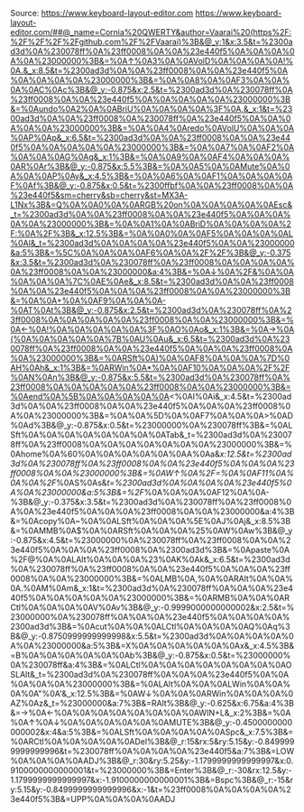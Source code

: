 Source: https://www.keyboard-layout-editor.com
		https://www.keyboard-layout-editor.com/##@_name=Cornia%20QWERTY&author=Vaarai%20(https%2F:%2F%2F%2F%2Fgithub.com%2F%2FVaarai)%3B&@_y:1&x:3.5&t=%2300ad3d%0A%230078ff%0A%23ff0008%0A%0A%23e440f5%0A%0A%0A%0A%0A%23000000%3B&=%0A↑%0A3%0A%0AVolD%0A%0A%0A%0A!%0A.&_x:8.5&t=%2300ad3d%0A%0A%23ff0008%0A%0A%23e440f5%0A%0A%0A%0A%0A%23000000%3B&=%0A%0A8%0A%0AF3%0A%0A%0A%0AC%0Ac%3B&@_y:-0.875&x:2.5&t=%2300ad3d%0A%230078ff%0A%23ff0008%0A%0A%23e440f5%0A%0A%0A%0A%0A%23000000%3B&=%0Aundo%0A2%0A%0ABriU%0A%0A%0A%0A%3F%0A,&_x:1&t=%2300ad3d%0A%0A%23ff0008%0A%230078ff%0A%23e440f5%0A%0A%0A%0A%0A%23000000%3B&=%0A%0A4%0Aredo%0AVolU%0A%0A%0A%0AP%0Ap&_x:6.5&t=%2300ad3d%0A%0A%23ff0008%0A%0A%23e440f5%0A%0A%0A%0A%0A%23000000%3B&=%0A%0A7%0A%0AF2%0A%0A%0A%0AG%0Ag&_x:1%3B&=%0A%0A9%0A%0AF4%0A%0A%0A%0AR%0Ar%3B&@_y:-0.875&x:5.5%3B&=%0A%0A5%0A%0AMute%0A%0A%0A%0AP%0Ay&_x:4.5%3B&=%0A%0A6%0A%0AF1%0A%0A%0A%0AF%0Af%3B&@_y:-0.875&x:0.5&t=%2300ffbf%0A%0A%23ff0008%0A%0A%23e440f5&sm=cherry&sb=cherry&st=MX3A-L1Nx%3B&=Q%0A%0A0%0A%0ARGB%20on%0A%0A%0A%0A%0AEsc&_t=%2300ad3d%0A%0A%23ff0008%0A%0A%23e440f5%0A%0A%0A%0A%0A%23000000%3B&=%0A%0A1%0A%0ABriD%0A%0A%0A%0A%2F:%0A%2F%3B&_x:12.5%3B&=%0A%0A0%0A%0AF5%0A%0A%0A%0AL%0Al&_t=%2300ad3d%0A%0A%0A%0A%23e440f5%0A%0A%23000000&a:5%3B&=%5C%0A%0A%0A%0AF6%0A%0A%2F%2F%3B&@_y:-0.375&x:3.5&t=%2300ad3d%0A%230078ff%0A%23ff0008%0A%0A%0A%0A%0A%23ff0008%0A%0A%23000000&a:4%3B&=%0A↓%0A%2F&%0A%0A%0A%0A%0A%7C%0AE%0Ae&_x:8.5&t=%2300ad3d%0A%0A%23ff0008%0A%0A%23e440f5%0A%0A%0A%23ff0008%0A%0A%23000000%3B&=%0A%0A+%0A%0AF9%0A%0A%0A-%0AT%0At%3B&@_y:-0.875&x:2.5&t=%2300ad3d%0A%230078ff%0A%23ff0008%0A%0A%0A%0A%0A%23ff0008%0A%0A%23000000%3B&=%0A←%0A!%0A%0A%0A%0A%0A%3F%0AO%0Ao&_x:1%3B&=%0A→%0A(%0A%0A%0A%0A%0A%7B%0AU%0Au&_x:6.5&t=%2300ad3d%0A%230078ff%0A%23ff0008%0A%0A%23e440f5%0A%0A%0A%23ff0008%0A%0A%23000000%3B&=%0ARSft%0A)%0A%0AF8%0A%0A%0A%7D%0AH%0Ah&_x:1%3B&=%0ARWin%0A*%0A%0AF10%0A%0A%0A%2F%2F%0AN%0An%3B&@_y:-0.875&x:5.5&t=%2300ad3d%0A%230078ff%0A%23ff0008%0A%0A%0A%0A%0A%23ff0008%0A%0A%23000000%3B&=%0Aend%0A%5B%0A%0A%0A%0A%0A<%0AI%0Ai&_x:4.5&t=%2300ad3d%0A%0A%23ff0008%0A%0A%23e440f5%0A%0A%0A%23ff0008%0A%0A%23000000%3B&=%0A%0A%5D%0A%0AF7%0A%0A%0A>%0AD%0Ad%3B&@_y:-0.875&x:0.5&t=%23000000%0A%230078ff%3B&=%0ALSft%0A%0A%0A%0A%0A%0A%0A%0ATab&_t=%2300ad3d%0A%230078ff%0A%23ff0008%0A%0A%0A%0A%0A%0A%0A%23000000%3B&=%0Ahome%0A%60%0A%0A%0A%0A%0A%0AA%0Aa&_x:12.5&t=%2300ad3d%0A%230078ff%0A%23ff0008%0A%0A%23e440f5%0A%0A%0A%23ff0008%0A%0A%23000000%3B&=%0AW↑%0A%2F=%0A%0AF11%0A%0A%0A%2F_%0AS%0As&_t=%2300ad3d%0A%0A%0A%0A%23e440f5%0A%0A%23000000&a:5%3B&=%2F_%0A%0A%0A%0AF12%0A%0A-%3B&@_y:-0.375&x:3.5&t=%2300ad3d%0A%230078ff%0A%23ff0008%0A%0A%23e440f5%0A%0A%0A%23ff0008%0A%0A%23000000&a:4%3B&=%0Acopy%0A~%0A%0ALSft%0A%0A%0A%5E%0AJ%0Aj&_x:8.5%3B&=%0AMMB%0A$%0A%0ARSft%0A%0A%0A%25%0AW%0Aw%3B&@_y:-0.875&x:4.5&t=%23000000%0A%230078ff%0A%23ff0008%0A%0A%23e440f5%0A%0A%0A%23ff0008%0A%2300ad3d%3B&=%0Apaste%0A%2F@%0A%0ALAlt%0A%0A%0A%23%0AK%0Ak&_x:6.5&t=%2300ad3d%0A%230078ff%0A%23ff0008%0A%0A%23e440f5%0A%0A%0A%23ff0008%0A%0A%23000000%3B&=%0ALMB%0A,%0A%0ARAlt%0A%0A%0A.%0AM%0Am&_x:1&t=%2300ad3d%0A%230078ff%0A%0A%0A%23e440f5%0A%0A%0A%0A%0A%23000000%3B&=%0ARMB%0A%0A%0ARCtl%0A%0A%0A%0AV%0Av%3B&@_y:-0.9999000000000002&x:2.5&t=%23000000%0A%230078ff%0A%0A%0A%23e440f5%0A%0A%0A%0A%2300ad3d%3B&=%0Acut%0A%0A%0ALCtl%0A%0A%0A%0AQ%0Aq%3B&@_y:-0.8750999999999998&x:5.5&t=%2300ad3d%0A%0A%0A%0A%0A%0A%23000000&a:5%3B&=X%0A%0A%0A%0A%0A%0Ax&_x:4.5%3B&=B%0A%0A%0A%0A%0A%0Ab%3B&@_y:-0.875&x:0.5&t=%23000000%0A%230078ff&a:4%3B&=%0ALCtl%0A%0A%0A%0A%0A%0A%0A%0AOSLAlt&_t=%2300ad3d%0A%230078ff%0A%0A%0A%23e440f5%0A%0A%0A%0A%0A%23000000%3B&=%0ALAlt%0A%0A%0ALWin%0A%0A%0A%0A"%0A'&_x:12.5%3B&=%0AW↓%0A%0A%0ARWin%0A%0A%0A%0AZ%0Az&_t=%23000000&a:7%3B&=RAlt%3B&@_y:-0.625&x:6.75&a:4%3B&=→%0A←%0A%0A%0A%0A%0A%0A%0A%0AWIN+L&_x:2%3B&=%0A%0A↑%0A↓%0A%0A%0A%0A%0A%0AMUTE%3B&@_y:-0.4500000000000002&x:4&a:5%3B&=%0ALSft%0A%0A%0A%0A%0ASpc&_x:7.5%3B&=%0ARCtl%0A%0A%0A%0A%0ADel%3B&@_r:15&rx:5&ry:5.15&y:-0.8499999999999996&t=%230078ff%0A%0A%0A%0A%23e440f5&a:7%3B&=LOW%0A%0A%0A%0AADJ%3B&@_r:30&ry:5.25&y:-1.1799999999999997&x:0.9100000000000001&t=%23000000%3B&=Enter%3B&@_r:-30&rx:12.5&y:-1.1799999999999997&x:-1.9100000000000001%3B&=Bspc%3B&@_r:-15&ry:5.15&y:-0.8499999999999996&x:-1&t=%23ff0008%0A%0A%0A%0A%23e440f5%3B&=UPP%0A%0A%0A%0AADJ